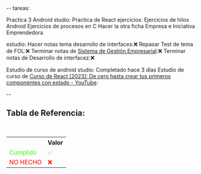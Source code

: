 --
tareas:

Practica 3 Android studio:
Practica de React ejercicios:
Ejercicios de hilos Android
Ejercicios de procesos en C
Hacer la otra ficha Empresa e Iniciativa Emprendedora

estudio:
Hacer notas tema desarrollo de interfaces:❌
Repasar Test de tema de FOL:❌
Terminar notas de [Sistema de Gestión Empresarial](../../Sistema-Gestion-Empresarial/Sistema%20de%20Gesti%C3%B3n%20Empresarial.md):❌
Terminar notas de Desarrollo de interfacez:❌

Estudio de curso de android studio: Completado hace 3 dias
Estudio de curso de [Curso de React \[2023\]: De cero hasta crear tus primeros componentes con estado - YouTube](https://www.youtube.com/watch?v=7iobxzd_2wY):

--

<div  class="bc-diario">
<h2> Tabla de Referencia:</h2>
<table class="table-diario">
  <tr class="tr-diario">
    <th class="th-diario"></th>
    <th class="th-diario">Valor</th>
  </tr>
  <tr class="tr-diario">
    <td class="td-diario" style="color:2bff00">Cumplido</td>
    <td class="td-diario" style="color:2bff00">✅</td>
  </tr>
  <tr class="tr-diario">
    <td class="td-diario" style="color:red">NO HECHO</td>
    <td class="td-diario" style="color:red">❌</td>
  </tr>
</table>
